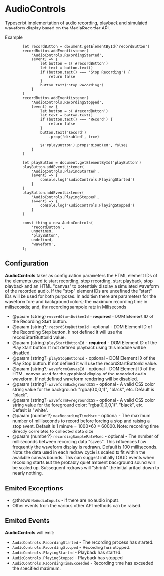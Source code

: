 # AudioControls

Typescript implementation of audio recording, playback and simulated waveform display based on the MediaRecorder API.

Example:
```
        let recordButton = document.getElementById('recordButton')
        recordButton.addEventListener(
            'AudioControls.RecordingStarted',
            (event) => {
                let button = $('#recordButton')
                let text = button.text()
                if (button.text() === 'Stop Recording') {
                    return false
                }
                button.text('Stop Recording')
            }
        )
        recordButton.addEventListener(
            'AudioControls.RecordingStopped',
            (event) => {
                let button = $('#recordButton')
                let text = button.text()
                if (button.text() === 'Record') {
                    return false
                }
                button.text('Record')
                    .prop('disabled', true)

                $('#playButton').prop('disabled', false)
            }
        )

        let playButton = document.getElementById('playButton')
        playButton.addEventListener(
            'AudioControls.PlayingStarted',
            (event) => {
                console.log('AudioControls.PlayingStarted')
            }
        )
        playButton.addEventListener(
            'AudioControls.PlayingStopped',
            (event) => {
                console.log('AudioControls.PlayingStopped')
            }
        )

        const thing = new AudioControls(
            'recordButton',
            undefined,
            'playButton',
            undefined,
            'waveform',
        );
```

## Configuration

**AudioControls** takes as configuration parameters the HTML element IDs of the elements used to start recording, stop recording, start playback, stop playback and an HTML "canvas" to potentialy display a simulated waveform of the recorded audio.  If the "stop" element IDs are undefined the "start" IDs will be used for both purposes. In addition there are parameters for the waveform fore and background colors; the maximum recording time in miliseconds; and, the recording sampole rate in Miliseconds

- @param {string} `recordStartButtonId` - **required** - DOM Element ID of the Recording Start button.
- @param {string?} `recordStopButtonId` - optional - DOM Element ID of the Recording Stop button. If not defined it will use the recordStartButtonId value.
- @param {string} `playStartButtonId` - **required** - DOM Element ID of the Play Start button. If not defined playback using this module will be disabled.
- @param {string?} `playStopButtonId` - optional - DOM Element ID of the Play Stop button. If not defined it will use the recordStartButtonId value.
- @param {string?} `waveformCanvasId` - optional - DOM Element ID of the HTML canvas used for the graphical display of the recorded audio waveform. If not defined waveform rendering will be disabled.
- @param {string?} `waveformBackgroundCSS` - optional - A valid CSS color string value for the background: "rgba(0,0,0,1)", "black", etc. Default is "black".
- @param {string?} `waveformForegroundCSS` - optional - A valid CSS color string value for the foreground color: "rgba(0,0,0,1)", "black", etc. Default is "white".
- @param {number?} `maxRecordingTimeMsec` - optional - The maximum number of milliseconds to record before forcing a stop and raising a stop event. Default is 1 minute = 1000*60 = 60000. Note: recording time directly correlates to collected data size.  
- @param {number?} `recordingSampleRateMsec` - optional - The number of milliseconds between recording data "saves". This influences how frequently the waveform display is redrawn. Default is 100 milliseconds. Note: the data used in each redraw cycle is scaled to fit within the available canvas bounds. This can suggest initially LOUD events when recording starts but the probably quiet ambient background sound will be scaled up. Subsequent redraws will "shrink" the initial arifact down to nearly nothing.

## Emited Exceptions

- @throws `NoAudioInputs` - if there are no audio inputs.
- Other events from the various other API methods can be raised.

## Emited Events

**AudioControls** will emit:

  - `AudioControls.RecordingStarted` - The recording process has started.
  - `AudioControls.RecordingStopped` - Recording has stopped.
  - `AudioControls.PlayingStarted` - Playback has started.
  - `AudioControls.PlayingStopped` - Playback has stopped
  - `AudioControls.RecordingTimeExceeded` - Recording time has exceeded the specified maximum.
